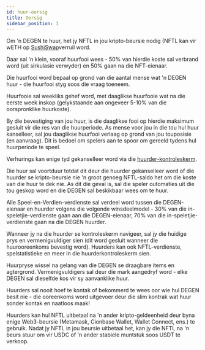 ```yaml
---
id: huur-oorsig
title: Oorsig
sidebar_position: 1
---
```


Om 'n DEGEN te huur, het jy NFTL in jou kripto-beursie nodig (NFTL kan vir wETH op [SushiSwap](https://sushi.com/)verruil word.

Daar sal 'n klein, vooraf huurfooi wees - 50% van hierdie koste sal verbrand word (uit sirkulasie verwyder) en 50% gaan na die NFT-eienaar.

Die huurfooi word bepaal op grond van die aantal mense wat 'n DEGEN huur - die huurfooi styg soos die vraag toeneem.

Huurfooie sal weekliks gehef word, met daaglikse huurfooie wat na die eerste week inskop (gelykstaande aan ongeveer 5-10% van die oorspronklike huurkoste).

By die bevestiging van jou huur, is die daaglikse fooi op hierdie maksimum gesluit vir die res van die huurperiode. As mense voor jou in die tou hul huur kanselleer, sal jou daaglikse huurfooi verlaag op grond van jou touposisie (en aanvraag). Dit is bedoel om spelers aan te spoor om gereeld tydens hul huurperiode te speel.

Verhurings kan enige tyd gekanselleer word via die [huurder-kontroleskerm](https://niftyleague.com/profile).

Die huur sal voortduur totdat dit deur die huurder gekanselleer word of die huurder se kripto-beursie nie 'n groot genoeg NFTL-saldo het om die koste van die huur te dek nie. As dit die geval is, sal die speler outomaties uit die tou geskop word en die DEGEN sal beskikbaar wees om te huur.

Alle Speel-en-Verdien-verdienste sal verdeel word tussen die DEGEN-eienaar en huurder volgens die volgende winsdeelmodel - 30% van die in-speletjie-verdienste gaan aan die DEGEN-eienaar, 70% van die in-speletjie-verdienste gaan na die DEGEN huurder.

Wanneer jy na die huurder se kontroleskerm navigeer, sal jy die huidige prys en vermenigvuldiger sien (dit word gesluit wanneer die huurooreenkoms bevestig word). Huurders kan ook NFTL-verdienste, spelstatistieke en meer in die huurderkontroleskerm sien.

Huurpryse wissel na gelang van die DEGEN se draagbare items en agtergrond. Vermenigvuldigers sal deur die mark aangedryf word - elke DEGEN sal dieselfde kos vir sy aanvanklike huur.

Huurders sal nooit hoef te kontak of bekommerd te wees oor wie hul DEGEN besit nie - die ooreenkoms word uitgevoer deur die slim kontrak wat huur sonder kontak en naatloos maak!

Huurders kan hul NFTL uitbetaal na 'n ander kripto-geldeenheid deur byna enige Web3-beursie (Metamask, Cionbase Wallet, Wallet Connect, ens.) te gebruik. Nadat jy NFTL in jou beursie uitbetaal het, kan jy die NFTL na 'n beurs stuur om vir USDC of 'n ander stabiele muntstuk soos USDT te verkoop.
